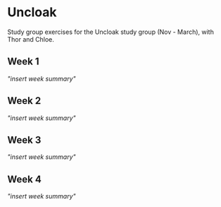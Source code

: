 # Uncloak

Study group exercises for the Uncloak study group (Nov - March), with Thor and Chloe.


## Week 1

*"insert week summary"*


## Week 2

*"insert week summary"*


## Week 3

*"insert week summary"*


## Week 4

*"insert week summary"*